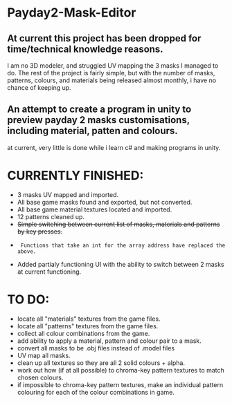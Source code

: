 # Payday2-Mask-Editor
## At current this project has been dropped for time/technical knowledge reasons. ##
I am no 3D modeler, and struggled UV mapping the 3 masks I managed to do. The rest of the project is fairly simple, but with the number of masks, patterns, colours, and materials being released almost monthly, i have no chance of keeping up.

## An attempt to create a program in unity to preview payday 2 masks customisations, including material, patten and colours. ##

at current, very little is done while i learn c# and making programs in unity.
# CURRENTLY FINISHED: #
  + 3 masks UV mapped and imported.
  + All base game masks found and exported, but not converted.
  + All base game material textures located and imported.
  + 12 patterns cleaned up.
  + ~~Simple switching between current list of masks, materials and patterns by key presses.~~
  +      Functions that take an int for the array address have replaced the above.
  + Added partialy functioning UI with the ability to switch between 2 masks at current functioning.
  

# TO DO: #
  - locate all "materials" textures from the game files.
  - locate all "patterns" textures from the game files.
  - collect all colour combinations from the game.
  - add ability to apply a material, pattern and colour pair to a mask.
  - convert all masks to be .obj files instead of .model files
  - UV map all masks.
  - clean up all textures so they are all 2 solid colours + alpha.
  - work out how (if at all possible) to chroma-key pattern textures to match chosen colours.
  - if impossible to chroma-key pattern textures, make an individual pattern colouring for each of the colour combinations in game.
